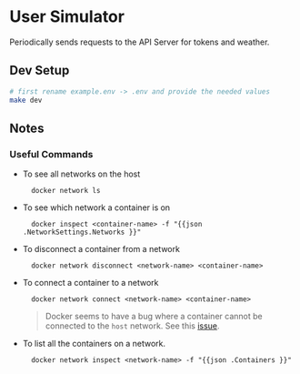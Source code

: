# User Simulator

Periodically sends requests to the API Server for tokens and weather.

## Dev Setup

```sh
# first rename example.env -> .env and provide the needed values
make dev
```

## Notes

### Useful Commands

- To see all networks on the host

		docker network ls

- To see which network a container is on

		docker inspect <container-name> -f "{{json .NetworkSettings.Networks }}"

- To disconnect a container from a network

		docker network disconnect <network-name> <container-name>

- To connect a container to a network

		docker network connect <network-name> <container-name>

	> Docker seems to have a bug where a container cannot be connected to the `host` network. See this [issue](https://github.com/awslabs/aws-sam-cli/issues/669).

- To list all the containers on a network.

		docker network inspect <network-name> -f "{{json .Containers }}"